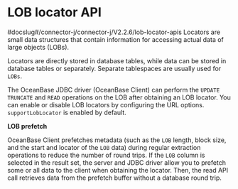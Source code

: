 LOB locator API 
====================================
#docslug#/connector-j/connector-j/V2.2.6/lob-locator-apis
Locators are small data structures that contain information for accessing actual data of large objects (LOBs). 

Locators are directly stored in database tables, while data can be stored in database tables or separately. Separate tablespaces are usually used for `LOBs`. 

The OceanBase JDBC driver (OceanBase Client) can perform the `UPDATE TRUNCATE` and `READ` operations on the LOB after obtaining an LOB locator. You can enable or disable LOB locators by configuring the URL options. `supportLobLocator` is enabled by default. 

**LOB prefetch** 

OceanBase Client prefetches metadata (such as the `LOB` length, block size, and the start and locator of the `LOB` data) during regular extraction operations to reduce the number of round trips. If the `LOB` column is selected in the result set, the server and JDBC driver allow you to prefetch some or all data to the client when obtaining the locator. Then, the read API call retrieves data from the prefetch buffer without a database round trip.
